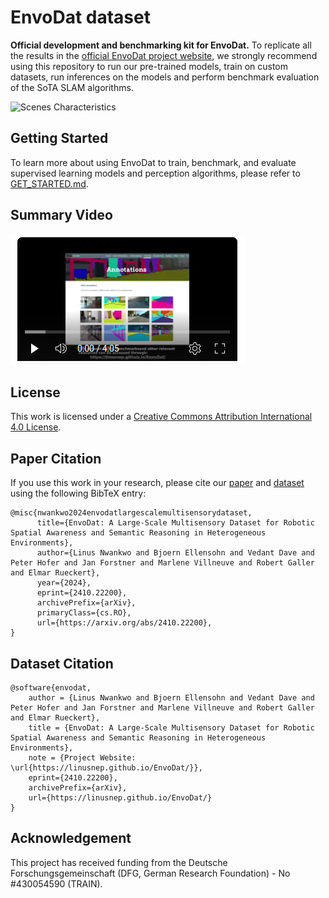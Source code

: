 # EnvoDat dataset
<b>Official development and benchmarking kit for EnvoDat.</b> To replicate all the results in the [official EnvoDat project website](https://linusnep.github.io/EnvoDat/), we strongly recommend using this repository to run our pre-trained models, train on custom datasets, run inferences on the models and perform benchmark evaluation of the SoTA SLAM algorithms.

![Scenes Characteristics](./docs/scene_characteristics.gif)

## Getting Started
To learn more about using EnvoDat to train, benchmark, and evaluate supervised learning models and perception algorithms, please refer to [GET_STARTED.md](docs/GET_STARTED.md).

## Summary Video
[![Summary video](docs/sumVideo.png)](https://youtu.be/5OcByVmTUPQ)

## License
This work is licensed under a [Creative Commons Attribution International 4.0 License](https://creativecommons.org/licenses/by/4.0/).

## Paper Citation

If you use this work in your research, please cite our [paper](https://arxiv.org/abs/2410.22200) and [dataset](https://linusnep.github.io/EnvoDat/) using the following BibTeX entry:

```
@misc{nwankwo2024envodatlargescalemultisensorydataset,
      title={EnvoDat: A Large-Scale Multisensory Dataset for Robotic Spatial Awareness and Semantic Reasoning in Heterogeneous Environments}, 
      author={Linus Nwankwo and Bjoern Ellensohn and Vedant Dave and Peter Hofer and Jan Forstner and Marlene Villneuve and Robert Galler and Elmar Rueckert},
      year={2024},
      eprint={2410.22200},
      archivePrefix={arXiv},
      primaryClass={cs.RO},
      url={https://arxiv.org/abs/2410.22200}, 
}
```

## Dataset Citation
```
@software{envodat,
    author = {Linus Nwankwo and Bjoern Ellensohn and Vedant Dave and Peter Hofer and Jan Forstner and Marlene Villneuve and Robert Galler and Elmar Rueckert},
    title = {EnvoDat: A Large-Scale Multisensory Dataset for Robotic Spatial Awareness and Semantic Reasoning in Heterogeneous Environments},
    note = {Project Website: \url{https://linusnep.github.io/EnvoDat/}},
    eprint={2410.22200},
    archivePrefix={arXiv},
    url={https://linusnep.github.io/EnvoDat/}
}
```

## Acknowledgement
This project has received funding from the Deutsche Forschungsgemeinschaft (DFG, German Research Foundation) - No \#430054590 (TRAIN).

